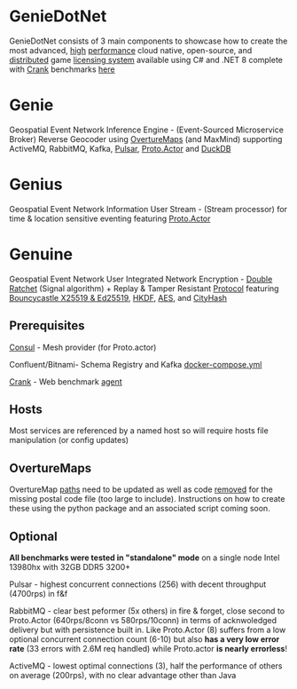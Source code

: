 # GenieDotNet

GenieDotNet consists of 3 main components to showcase how to create the most advanced, [high](https://github.com/gradx/GenieDotNet/blob/main/GenieDotNet/Genie.Common/Adapters/RabbitMQ/RabbitMQPump.cs) [performance](https://learn.microsoft.com/en-us/aspnet/core/performance/objectpool?view=aspnetcore-8.0) cloud native, open-source, and [distributed](https://github.com/grpc/grpc-dotnet) game [licensing system](https://github.com/gradx/GenieDotNet/blob/main/GenieDotNet/SharedFiles/Protos/genius.proto) available using C# and .NET 8
complete with [Crank](https://github.com/dotnet/crank) benchmarks [here](https://github.com/gradx/GenieDotNet/blob/main/GenieDotNet/Genie.Benchmarks/benchmark.yaml)

# Genie
Geospatial Event Network Inference Engine - (Event-Sourced Microservice Broker) Reverse Geocoder using [OvertureMaps](https://overturemaps.org/) 
(and MaxMind) supporting ActiveMQ, RabbitMQ, Kafka, [Pulsar](https://github.com/fsprojects/pulsar-client-dotnet), [Proto.Actor](https://github.com/asynkron/protoactor-dotnet) and [DuckDB](https://github.com/Giorgi/DuckDB.NET)

# Genius
Geospatial Event Network Information User Stream - (Stream processor) for time & location sensitive eventing featuring [Proto.Actor](https://github.com/asynkron/protoactor-dotnet)

# Genuine
Geospatial Event Network User Integrated Network Encryption - [Double Ratchet](https://signal.org/docs/specifications/doubleratchet/) (Signal algorithm) + Replay & Tamper Resistant [Protocol](https://github.com/gradx/GenieDotNet/blob/main/GenieDotNet/GameLicenseExample/Game.cs) featuring [Bouncycastle X25519 & Ed25519](https://github.com/bcgit/bc-csharp), [HKDF](https://learn.microsoft.com/en-us/dotnet/api/system.security.cryptography.hkdf?view=net-8.0), [AES](https://learn.microsoft.com/en-us/dotnet/api/system.security.cryptography.aes?view=net-8.0), and [CityHash](https://aras-p.info/blog/2016/08/09/More-Hash-Function-Tests/)

## Prerequisites
[Consul](https://developer.hashicorp.com/consul) - Mesh provider (for Proto.actor)

Confluent/Bitnami- Schema Registry and Kafka [docker-compose.yml](https://github.com/gradx/GenieDotNet/blob/main/GenieDotNet/Genie.Benchmarks/docker-compose.yml) 

[Crank](https://github.com/dotnet/crank) - Web benchmark [agent](https://github.com/gradx/GenieDotNet/blob/main/GenieDotNet/Genie.Benchmarks/benchmark.yaml)

## Hosts
Most services are referenced by a named host so will require hosts file manipulation (or config updates)

## OvertureMaps
OvertureMap [paths](https://github.com/gradx/GenieDotNet/tree/main/GenieDotNet/SharedFiles/OvertureMaps) need to be updated as well as code [removed](https://github.com/gradx/GenieDotNet/blob/main/GenieDotNet/Genie.Common/Utils/DuckDbSupport.cs) for the missing postal code file (too large to include).  Instructions on how to create these using the python package and an associated script coming soon.

## Optional
__All benchmarks were tested in "standalone" mode__ on a single node Intel 13980hx with 32GB DDR5 3200+ 

Pulsar - highest concurrent connections (256) with decent throughput (4700rps) in f&f

RabbitMQ - clear best peformer (5x others) in fire & forget, close second to Proto.Actor (640rps/8conn vs 580rps/10conn) in terms of acknwoledged delivery but with persistence built in. 
Like Proto.Actor (8) suffers from a low optional concurrent connection count (6-10) but also __has a very low error rate__ (33 errors with 2.6M req handled) while Proto.actor __is nearly errorless__!

ActiveMQ - lowest optimal connections (3), half the performance of others on average (200rps), with no clear advantage other than Java

